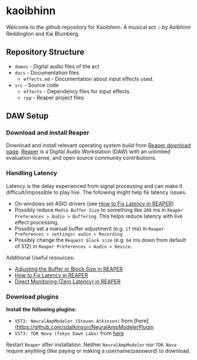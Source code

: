 # kaoibhinn

Welcome to the github repository for Kaoibhinn. A musical act 🎶 by Aoibhinn Reddington and Kai Blumberg.

## Repository Structure

* `demos` - Digital audio files of the act
* `docs` - Documentation files
	* `effects.md` - Documentation about input effects used.
* `src` - Source code
	* `effects` - Dependency files for input effects. 
	* `rpp` - Reaper project files

## DAW Setup 

### Download and install Reaper

Download and install relevant operating system build from [Reaper download page](https://www.reaper.fm/download.php). [Reaper](https://www.reaper.fm/) is a Digital Audio Workstation (DAW) with an unlimited evaluation license, and open source community contributions. 

### Handling Latency 

Latency is the delay experienced from signal processing and can make it difficult/impossible to play live. The following might help fix latency issues.

* On windows set ASIO drivers (see [How to Fix Latency in REAPER](https://www.youtube.com/watch?v=JovPorQzzFs))
* Possibly reduce `Media Buffer Size` to something like `200` ms in `Reaper Preferences > Audio > Buffering`. This helps reduce latency with live effect processing.
* Possibly set a manual buffer adjustment (e.g. `17` ms) in `Reaper Preferences > settings> audio > Recording`
* Possibly change the `Request block size` (e.g. `64` ms down from default of 512) in `Reaper Preferences > Audio > Device`.

Additional Useful resources:
* [Adjusting the Buffer or Block Size in REAPER](https://www.youtube.com/watch?v=303eDz-8SW0)
* [How to Fix Latency in REAPER](https://www.youtube.com/watch?v=JovPorQzzFs)
* [Direct Monitoring (Zero Latency) in REAPER](https://www.youtube.com/watch?v=5Y2xFmGkakw)

### Download plugins

**Install the following plugins:**
* `VST3: NeuralAmpModeler (Steven Atkinson)` from [here](https://github.com/sdatkinson/NeuralAmpModelerPlugin
* `VST3: TDR Nova (Tokyo Dawn Labs)` from [here](https://www.tokyodawn.net/tdr-nova/)

Restart `Reaper` after installation. Neither `NeuralAmpModeler` nor `TDR Nova` require anything (like paying or making a username/password) to download. 